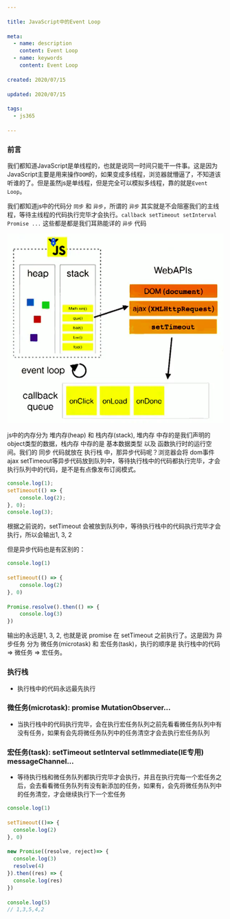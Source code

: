 ```yaml
---

title: JavaScript中的Event Loop

meta:
  - name: description
    content: Event Loop
  - name: keywords
    content: Event Loop

created: 2020/07/15

updated: 2020/07/15

tags:
  - js365

---
```

### 前言
我们都知道JavaScript是单线程的，也就是说同一时间只能干一件事。这是因为JavaScript主要是用来操作`DOM`的，如果变成多线程，浏览器就懵逼了，不知道该听谁的了。但是虽然js是单线程，但是完全可以模拟多线程，靠的就是`Event Loop`。

我们都知道js中的代码分 `同步` 和 `异步`，所谓的 `异步` 其实就是不会阻塞我们的主线程，等待主线程的代码执行完毕才会执行。`callback setTimeout setInterval Promise ...` 这些都是都是我们耳熟能详的 `异步` 代码


![eventloop1](./images/eventloop1) 

js中的内存分为 堆内存(heap) 和 栈内存(stack), 堆内存 中存的是我们声明的object类型的数据，栈内存 中存的是 基本数据类型 以及 函数执行时的运行空间。我们的 同步 代码就放在 执行栈 中，那异步代码呢？浏览器会将 dom事件 ajax setTimeout等异步代码放到队列中，等待执行栈中的代码都执行完毕，才会执行队列中的代码，是不是有点像发布订阅模式。

```js
console.log(1);
setTimeout(() => {
    console.log(2);    
}, 0);
console.log(3);
```

根据之前说的，setTimeout 会被放到队列中，等待执行栈中的代码执行完毕才会执行，所以会输出1, 3, 2

但是异步代码也是有区别的：

```js
console.log(1)

setTimeout(() => {
    console.log(2)
}, 0)

Promise.resolve().then(() => {
    console.log(3)
})
```

输出的永远是1, 3, 2, 也就是说 promise 在 setTimeout 之前执行了。这是因为 异步任务 分为 微任务(microtask) 和 宏任务(task)，执行的顺序是 执行栈中的代码 => 微任务 => 宏任务。

### 执行栈
- 执行栈中的代码永远最先执行

### 微任务(microtask): promise MutationObserver...
- 当执行栈中的代码执行完毕，会在执行宏任务队列之前先看看微任务队列中有没有任务，如果有会先将微任务队列中的任务清空才会去执行宏任务队列

### 宏任务(task): setTimeout setInterval setImmediate(IE专用) messageChannel...
- 等待执行栈和微任务队列都执行完毕才会执行，并且在执行完每一个宏任务之后，会去看看微任务队列有没有新添加的任务，如果有，会先将微任务队列中的任务清空，才会继续执行下一个宏任务

```js
console.log(1)

setTimeout(()=> {
  console.log(2)
}, 0)

new Promise((resolve, reject)=> {
  console.log(3)
  resolve(4)
}).then((res) => {
  console.log(res)
})

console.log(5)
// 1,3,5,4,2
```